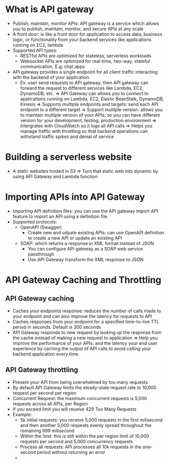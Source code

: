 # What is API gateway
- Publish, maintain, monitor APIs: API gateway is a service which allows you to publish, maintain, monitor, and secure APIs at any scale
- A front door: is like a front door for application to access data, business logic, or functionality from your backend services like applications running on EC2, lambda
- Supported API types: 
	- RESTful APIs are optimized for stateless, serverless workloads
	- Websocket APIs are optimized for real-time, two-way, stateful communication. E.g: chat apps
- API gateway provides a single endpoint for all client traffic interacting with the backend of your application
	- Ex: user send requests to API gateway, then API gateway can forward the request to different services  like Lambda, EC2, DynamoDB, etc.
=> API Gateway can allows you to connect to applications running on Lambda, EC2, Elastic BeanStalk, DynamoDB, Kinesis
=> Supports multiple endpoints and targets: send each API endpoint to a different target
=> Support multiple version: allows you to maintain multiple version of your APIs, so you can have different version for your development, testing, production environment
=> Intergrates with CloudWatch so it logs all API calls
=> Helps you manage traffic with throttling so that backend operations can withstand traffic spikes and denial of service

# Building a serverless website
- A static websites hosted in S3 => Turn that static web into dynamic by using API Gateway and Lambda function

# Importing APIs into API Gateway
- Importing API definition files: you can use the API gateway import API feature to import an API using a definition file
- Supported protocols: 
	- OpenAPI (Swagger)
		- Create new and udpate existing APIs: can use OpenAPI definition to create a new API or update an existing API
	- SOAP: which returns a response in XML format instead of JSON
		- You can configure API gateway as a SOAP web service passthrough
		- Use API Gateway transform the XML response to JSON

# API Gateway Caching and Throttling
## API Gateway caching
- Caches your endpoints response: reduces the number of calls made to your endpoint and can also improve the latency for requests to API
- Caches responses from your endpoint for a specified time-to-live TTL period in seconds. Default is 300 seconds
- API Gateway responds to new request by looking up the response from the cache instead of making a new request to application
=> Help you improve the performance of your APIs, and the latency your end user experience by caching the output of API calls to avoid calling your backend application every time
## API Gateway throttling
- Prevent your API from being overwhelmed by too many requests
- By default API Gateway limits the steady-state request rate to 10,000 request per second per region
- Concurrent Request: the maximum concurrent requests is 5,000 requests across all APIs, per Region
- If you exceed limit you will receive 429 Too Many Requests
- Example:
	- 5k initial requests: you receive 5,000 requests in the first milisecond and then another 5,000 requests evenly spread throughout the remaining 999 milisecond
	- Within the limit: this is still within the per region limit of 10,000 requests per second and 5,000 concurrency requests
	- Process all requests: API processes all 10k requests in the one-second period without returning an error
	- 